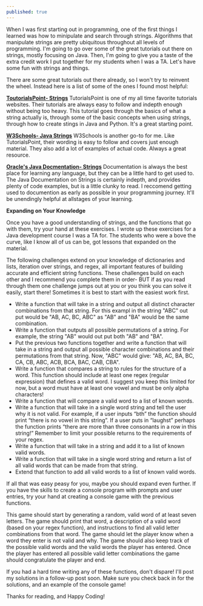 ```yaml
---
published: true
---
```

When I was first starting out in programming, one of the first things I learned was how to minipulate and search through strings. Algorithms that manipulate strings are pretty ubiquitous throughout all levels of programming. I'm going to go over some of the great tutorials out there on strings, mostly focusing on Java. Then, I'm going to give you a taste of the extra credit work I put together for my students when I was a TA. Let's have some fun with strings and things.

There are some great tutorials out there already, so I won't try to reinvent the wheel. Instead here is a list of some of the ones I found most helpful:

**[ToutorialsPoint- Strings](https://www.tutorialspoint.com/computer_programming/computer_programming_strings.htm)**
TutorialsPoint is one of my all time favorite tutorials websites. Their tutorials are always easy to follow and indepth enough without being too heavy. This tutorial goes through the basics of what a string actually is, through some of the basic concepts when using strings, through how to create stings in Java and Python. It's a great starting point. 

**[W3Schools- Java Strings](https://www.w3schools.com/java/java_strings.asp)**
W3Schools is another go-to for me. Like TutorialsPoint, their wording is easy to follow and covers just enough material. They also add a lot of examples of actual code. Always a great resource.

**[Oracle's Java Docmentation- Strings](https://docs.oracle.com/javase/tutorial/java/data/strings.html)**
Documentation is always the best place for learning any language, but they can be a little hard to get used to. The Java Documentation on Strings is certainly indepth, and provides plenty of code examples, but is a little clunky to read. I reccomend getting used to documention as early as possible in your programming journey. It'll be unendingly helpful at allstages of your learning. 

**Expanding on Your Knowledge**

Once you have a good understanding of strings, and the functions that go with them, try your hand at these exercises. I wrote up these exercises for a Java development course I was a TA for. The students who were a bove the curve, like I know all of us can be, got lessons that expanded on the material. 

The following challenges extend on your knowledge of dictionaries and lists, iteration over strings, and regex, all important features of building accurate and efficient string functions. These challenges build on each other and I recommend you complete them in order- BUT if as you read through them one challenge jumps out at you or you think you can solve it easily, start there! Sometimes it is best to start with the easiest work first.

- Write a function that will take in a string and output all distinct character combinations from that string. For this exampl in the string "ABC" out put would be "AB, AC, BC, ABC" as "AB" and "BA" would be the same combination.
- Write a function that outputs all possible permutations of a string. For example, the string "AB" would out put both "AB" and "BA".
- Put the previous two functions together and write a function that will take in a string and output all possible character combinations and their permutations from that string. Now, "ABC" would give: "AB, AC, BA, BC, CA, CB, ABC, ACB, BCA, BAC, CAB, CBA". 
- Write a function that compares a string to rules for the structure of a word. This function should include at least one regex (regular expression) that defines a valid word. I suggest you keep this limited for now, but a word must have at least one vowel and must be only alpha characters!
- Write a function that will compare a valid word to a list of known words.
- Write a function that will take in a single word string and tell the user why it is not valid. For example, if a user inputs “bth” the function should print “there is no vowel in this string”. If a user puts in “laughst” perhaps the function prints “there are more than three consonants in a row in this string!” Remember to limit your possible returns to the requirements of your regex.
- Write a function that will take in a string and add it to a list of known valid words.
- Write a function that will take in a single word string and return a list of all valid words that can be made from that string. 
- Extend that function to add all valid words to a list of known valid words.

If all that was easy peasy for you, maybe you should expand even further. If you have the skills to create a console program with prompts and user entries, try your hand at creating a console game with the previous functions. 

This game should start by generating a random, valid word of at least seven letters. The game should print that word, a description of a valid word (based on your regex function), and instructions to find all valid letter combinations from that word. The game should let the player know when a word they enter is not valid and why. The game should also keep track of the possible valid words and the valid words the player has entered. Once the player has entered all possible valid letter combinations the game should congratulate the player and end.

If you had a hard time writing any of these functions, don't dispare! I'll post my solutions in a follow-up post soon. Make sure you check back in for the solutions, and an example of the console game!

Thanks for reading, and Happy Coding!
